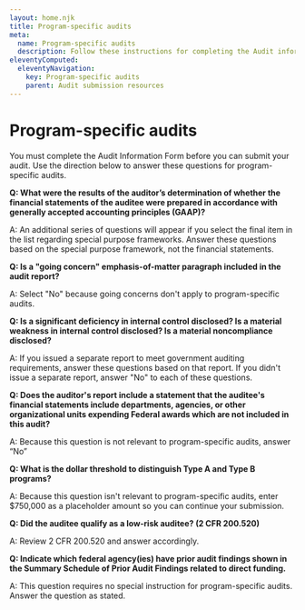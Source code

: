 ```yaml
---
layout: home.njk
title: Program-specific audits
meta:
  name: Program-specific audits
  description: Follow these instructions for completing the Audit information form for program-specific audits.
eleventyComputed:
  eleventyNavigation:
    key: Program-specific audits
    parent: Audit submission resources
---
```


# Program-specific audits

You must complete the Audit Information Form before you can submit your audit. Use the direction below to answer these questions for program-specific audits.

**Q: What were the results of the auditor’s determination of whether the financial statements of the auditee were prepared in accordance with generally accepted accounting principles (GAAP)?**

A: An additional series of questions will appear if you select the final item in the list regarding special purpose frameworks. Answer these questions based on the special purpose framework, not the financial statements.

**Q: Is a "going concern" emphasis-of-matter paragraph included in the audit report?**

A: Select "No" because going concerns don't apply to program-specific audits.

**Q: Is a significant deficiency in internal control disclosed? Is a material weakness in internal control disclosed? Is a material noncompliance disclosed?**

A: If you issued a separate report to meet government auditing requirements, answer these questions based on that report. If you didn't issue a separate report, answer "No" to each of these questions.

**Q: Does the auditor's report include a statement that the auditee's financial statements include departments, agencies, or other organizational units expending Federal awards which are not included in this audit?**

A: Because this question is not relevant to program-specific audits, answer “No”

**Q: What is the dollar threshold to distinguish Type A and Type B programs?**

A: Because this question isn't relevant to program-specific audits, enter $750,000 as a placeholder amount so you can continue your submission.

**Q: Did the auditee qualify as a low-risk auditee? (2 CFR 200.520)**

A: Review 2 CFR 200.520 and answer accordingly.

**Q: Indicate which federal agency(ies) have prior audit findings shown in the Summary Schedule of Prior Audit Findings related to direct funding.**

A: This question requires no special instruction for program-specific audits. Answer the question as stated.